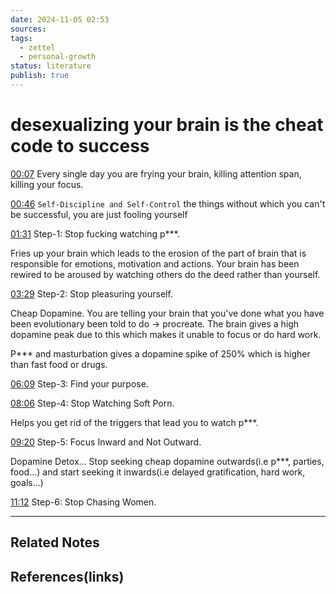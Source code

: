 ```yaml
---
date: 2024-11-05 02:53
sources: 
tags:
  - zettel
  - personal-growth
status: literature
publish: true
---
```

# desexualizing your brain is the cheat code to success

[00:07](https://www.youtube.com/watch?v=M0dAK6IQsSk&t=7)
Every single day you are frying your brain, killing attention span, killing your focus.

[00:46](https://www.youtube.com/watch?t=46&v=M0dAK6IQsSk)
`Self-Discipline and Self-Control` the things without which you can't be successful, you are just fooling yourself

[01:31](https://www.youtube.com/watch?t=91&v=M0dAK6IQsSk)
Step-1: Stop fucking watching p***. 

Fries up your brain which leads to the erosion of the part of brain that is responsible for emotions, motivation and actions. Your brain has been rewired to be aroused by watching others do the deed rather than yourself.

[03:29](https://www.youtube.com/watch?t=209&v=M0dAK6IQsSk)
Step-2: Stop pleasuring yourself.

Cheap Dopamine. You are telling your brain that you've done what you have been evolutionary been told to do -> procreate. The brain gives a high dopamine peak due to this which makes it unable to focus or do hard work.

P*** and masturbation gives a dopamine spike of 250% which is higher than fast food or drugs. 

[06:09](https://www.youtube.com/watch?t=369&v=M0dAK6IQsSk)
Step-3: Find your purpose.

[08:06](https://www.youtube.com/watch?t=486&v=M0dAK6IQsSk)
Step-4: Stop Watching Soft Porn.

Helps you get rid of the triggers that lead you to watch p***. 

[09:20](https://www.youtube.com/watch?t=560&v=M0dAK6IQsSk)
Step-5: Focus Inward and Not Outward.

Dopamine Detox... Stop seeking cheap dopamine outwards(i.e p***, parties, food...) and start seeking it inwards(i.e delayed gratification, hard work, goals...)

[11:12](https://www.youtube.com/watch?t=672&v=M0dAK6IQsSk)
Step-6: Stop Chasing Women.

---
## Related Notes

## References(links)
